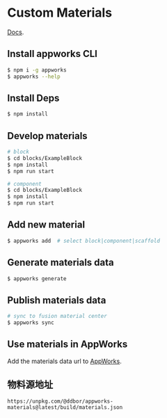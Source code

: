 # Custom Materials

[Docs](https://appworks.site/materials/about.html).

## Install appworks CLI

```bash
$ npm i -g appworks
$ appworks --help
```

## Install Deps

```bash
$ npm install
```

## Develop materials

```bash
# block
$ cd blocks/ExampleBlock
$ npm install
$ npm run start

# component
$ cd blocks/ExampleBlock
$ npm install
$ npm run start
```

## Add new material

```bash
$ appworks add  # select block|component|scaffold
```

## Generate materials data

```bash
$ appworks generate
```

## Publish materials data

```bash
# sync to fusion material center
$ appworks sync
```

## Use materials in AppWorks

Add the materials data url to [AppWorks](https://appworks.site/pack/basic/materials.html#%E8%87%AA%E5%AE%9A%E4%B9%89%E7%89%A9%E6%96%99%E6%BA%90).

## 物料源地址

`https://unpkg.com/@ddbor/appworks-materials@latest/build/materials.json`

